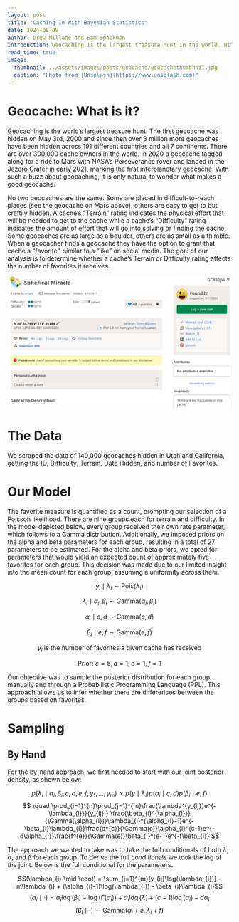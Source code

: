 ```yaml
---
layout: post
title: "Caching In With Bayesian Statistics"
date: 2024-08-09
author: Drew Millane and Sam Spackman
introduction: Geocaching is the largest treasure hunt in the world. With the number of active geocachers and caches in the world growing every year, it is important to know what kind of geocache people like to find.
read_time: true
image:
  thumbnail: ../assets/images/posts/geocache/geocachethumbnail.jpg
  caption: "Photo from [Unsplash](https://www.unsplash.com)"
---
```


# Geocache: What is it? 
Geocaching is the world’s largest treasure hunt. The first geocache was hidden on May 3rd, 2000 and
since then over 3 million more geocaches have been hidden across 191 different countries and all 7
continents. There are over 300,000 cache owners in the world. In 2020 a geocache tagged along for a
ride to Mars with NASA’s Perseverance rover and landed in the Jezero Crater in early 2021, marking
the first interplanetary geocache. With such a buzz about geocaching, it is only natural to wonder what
makes a good geocache.

No two geocaches are the same. Some are placed in difficult-to-reach places (see the geocache on
Mars above), others are easy to get to but craftily hidden. A cache’s “Terrain” rating indicates the
physical effort that will be needed to get to the cache while a cache’s “Difficulty” rating indicates the
amount of effort that will go into solving or finding the cache. Some geocaches are as large as a boulder,
others are as small as a thimble. When a geocacher finds a geocache they have the option to grant that
cache a “favorite”, similar to a “like” on social media. The goal of our analysis is to determine whether
a cache’s Terrain or Difficulty rating affects the number of favorites it receives.

![An example of a geocache on BYU campus. This cache has a Terrain and Difficulty rating of 2, is size ”Other”, and has received 48 favorites to date](../assets/images/posts/geocache/cache_page_example.png "Spherical Miracle")

# The Data
We scraped the data of 140,000 geocaches hidden in Utah and California, getting the ID, Difficulty,
Terrain, Date Hidden, and number of Favorites.

# Our Model

The favorite measure is quantified as a count, prompting our selection of a Poisson likelihood. There are
nine groups each for terrain and difficulty. In the model depicted below, every group received their own
rate parameter, which follows to a Gamma distribution. Additionally, we imposed priors on the alpha
and beta parameters for each group, resulting in a total of 27 parameters to be estimated.
For the alpha and beta priors, we opted for parameters that would yield an expected count of
approximately five favorites for each group. This decision was made due to our limited insight into the
mean count for each group, assuming a uniformity across them.

$$ y_{i} \mid \lambda_{i} \sim \text{Pois}(\lambda_{i}) $$

$$ \lambda_{i} \mid \alpha_{i}, \beta_{i} \sim \text{Gamma}(\alpha_{i}, \beta_{i}) $$

$$ \alpha_{i} \mid c, d \sim \text{Gamma}(c, d) $$

$$ \beta_{i} \mid e, f \sim \text{Gamma}(e, f) $$

$$ y_i \text{ is the number of favorites a given cache has received} $$

$$ \text{Prior: } c = 5, \, d = 1, \, e = 1, \, f = 1 $$


Our objective was to sample the posterior distribution for each group manually and through a Probabilistic Programming Language (PPL). This approach allows us to infer whether there are differences between the groups based on favorites.

# Sampling
## By Hand 
For the by-hand approach, we first needed to start with our joint posterior density, as shown below:

$$ p(\lambda_{i} \mid \alpha_{i}, \beta_{i}, c, d, e, f, y_{1}, ...,y_{m}) \propto p( y \mid \lambda_{i})p(\alpha_{i} \mid c,d)p(\beta_{i} \mid e,f) $$ 
$$ \quad \prod_{i=1}^{n}\prod_{j=1}^{m}\frac{\lambda^{y_{ij}}e^{-\lambda_{i}}}{y_{ij}!} \frac{\beta_{i}^{\alpha_{i}}}{\Gamma(\alpha_{i})}\lambda_{i}^{\alpha_{i}-1}e^{-\beta_{i}\lambda_{i}}\frac{d^{c}}{\Gamma(c)}\alpha_{i}^{c-1}e^{-d\alpha_{i}}\frac{f^{e}}{\Gamma(e)}\beta_{i}^{e-1}e^{-f\beta_{i}} $$


The approach we wanted to take was to take the full conditionals of both $\lambda$, $\alpha$, and $\beta$ for each group. To derive the full conditionals we took the log of the joint. Below is the full conditional for the parameters. 

$$(\lambda_{i} \mid \cdot) = \sum_{j=1}^{m}[y_{ij}\log(\lambda_{i})] - m\lambda_{i} + (\alpha_{i}-1)\log(\lambda_{i}) - \beta_{i}\lambda_{i}$$
$$(\alpha_{i} \mid \cdot) = \alpha_{i}\log(\beta_{i})-\log(\Gamma(\alpha_{i}))+\alpha_{i}\log(\lambda)+(c-1)\log(\alpha_{i})-d\alpha_{i}$$ 
$$(\beta_{i} \mid \cdot) \sim \text{Gamma}(\alpha_{i}+e,\lambda_{i}+f)$$

